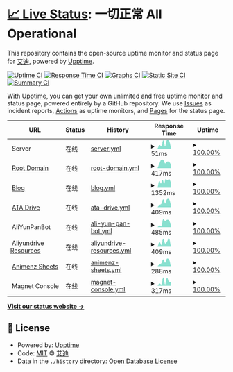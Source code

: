 # [📈 Live Status](https://status.ataw.top): <!--live status--> **一切正常 All Operational**

This repository contains the open-source uptime monitor and status page for [艾迪](https://status.ataw.top), powered by [Upptime](https://github.com/upptime/upptime).

[![Uptime CI](https://github.com/AnotiaWang/uptime/workflows/Uptime%20CI/badge.svg)](https://github.com/AnotiaWang/uptime/actions?query=workflow%3A%22Uptime+CI%22)
[![Response Time CI](https://github.com/AnotiaWang/uptime/workflows/Response%20Time%20CI/badge.svg)](https://github.com/AnotiaWang/uptime/actions?query=workflow%3A%22Response+Time+CI%22)
[![Graphs CI](https://github.com/AnotiaWang/uptime/workflows/Graphs%20CI/badge.svg)](https://github.com/AnotiaWang/uptime/actions?query=workflow%3A%22Graphs+CI%22)
[![Static Site CI](https://github.com/AnotiaWang/uptime/workflows/Static%20Site%20CI/badge.svg)](https://github.com/AnotiaWang/uptime/actions?query=workflow%3A%22Static+Site+CI%22)
[![Summary CI](https://github.com/AnotiaWang/uptime/workflows/Summary%20CI/badge.svg)](https://github.com/AnotiaWang/uptime/actions?query=workflow%3A%22Summary+CI%22)

With [Upptime](https://upptime.js.org), you can get your own unlimited and free uptime monitor and status page, powered entirely by a GitHub repository. We use [Issues](https://github.com/AnotiaWang/uptime/issues) as incident reports, [Actions](https://github.com/AnotiaWang/uptime/actions) as uptime monitors, and [Pages](https://status.ataw.top) for the status page.

<!--start: status pages-->
<!-- This summary is generated by Upptime (https://github.com/upptime/upptime) -->
<!-- Do not edit this manually, your changes will be overwritten -->
<!-- prettier-ignore -->
| URL | Status | History | Response Time | Uptime |
| --- | ------ | ------- | ------------- | ------ |
| <img alt="" src="https://icons.duckduckgo.com/ip3/null.ico" height="13"> Server | 在线 | [server.yml](https://github.com/AnotiaWang/uptime/commits/HEAD/history/server.yml) | <details><summary><img alt="Response time graph" src="./graphs/server/response-time-week.png" height="20"> 51ms</summary><br><a href="https://status.ataw.top/history/server"><img alt="Response time 63" src="https://img.shields.io/endpoint?url=https%3A%2F%2Fraw.githubusercontent.com%2FAnotiaWang%2Fuptime%2FHEAD%2Fapi%2Fserver%2Fresponse-time.json"></a><br><a href="https://status.ataw.top/history/server"><img alt="24-hour response time 22" src="https://img.shields.io/endpoint?url=https%3A%2F%2Fraw.githubusercontent.com%2FAnotiaWang%2Fuptime%2FHEAD%2Fapi%2Fserver%2Fresponse-time-day.json"></a><br><a href="https://status.ataw.top/history/server"><img alt="7-day response time 51" src="https://img.shields.io/endpoint?url=https%3A%2F%2Fraw.githubusercontent.com%2FAnotiaWang%2Fuptime%2FHEAD%2Fapi%2Fserver%2Fresponse-time-week.json"></a><br><a href="https://status.ataw.top/history/server"><img alt="30-day response time 54" src="https://img.shields.io/endpoint?url=https%3A%2F%2Fraw.githubusercontent.com%2FAnotiaWang%2Fuptime%2FHEAD%2Fapi%2Fserver%2Fresponse-time-month.json"></a><br><a href="https://status.ataw.top/history/server"><img alt="1-year response time 63" src="https://img.shields.io/endpoint?url=https%3A%2F%2Fraw.githubusercontent.com%2FAnotiaWang%2Fuptime%2FHEAD%2Fapi%2Fserver%2Fresponse-time-year.json"></a></details> | <details><summary><a href="https://status.ataw.top/history/server">100.00%</a></summary><a href="https://status.ataw.top/history/server"><img alt="All-time uptime 99.95%" src="https://img.shields.io/endpoint?url=https%3A%2F%2Fraw.githubusercontent.com%2FAnotiaWang%2Fuptime%2FHEAD%2Fapi%2Fserver%2Fuptime.json"></a><br><a href="https://status.ataw.top/history/server"><img alt="24-hour uptime 100.00%" src="https://img.shields.io/endpoint?url=https%3A%2F%2Fraw.githubusercontent.com%2FAnotiaWang%2Fuptime%2FHEAD%2Fapi%2Fserver%2Fuptime-day.json"></a><br><a href="https://status.ataw.top/history/server"><img alt="7-day uptime 100.00%" src="https://img.shields.io/endpoint?url=https%3A%2F%2Fraw.githubusercontent.com%2FAnotiaWang%2Fuptime%2FHEAD%2Fapi%2Fserver%2Fuptime-week.json"></a><br><a href="https://status.ataw.top/history/server"><img alt="30-day uptime 99.96%" src="https://img.shields.io/endpoint?url=https%3A%2F%2Fraw.githubusercontent.com%2FAnotiaWang%2Fuptime%2FHEAD%2Fapi%2Fserver%2Fuptime-month.json"></a><br><a href="https://status.ataw.top/history/server"><img alt="1-year uptime 99.95%" src="https://img.shields.io/endpoint?url=https%3A%2F%2Fraw.githubusercontent.com%2FAnotiaWang%2Fuptime%2FHEAD%2Fapi%2Fserver%2Fuptime-year.json"></a></details>
| <img alt="" src="https://icons.duckduckgo.com/ip3/www.ataw.top.ico" height="13"> [Root Domain](https://www.ataw.top) | 在线 | [root-domain.yml](https://github.com/AnotiaWang/uptime/commits/HEAD/history/root-domain.yml) | <details><summary><img alt="Response time graph" src="./graphs/root-domain/response-time-week.png" height="20"> 417ms</summary><br><a href="https://status.ataw.top/history/root-domain"><img alt="Response time 593" src="https://img.shields.io/endpoint?url=https%3A%2F%2Fraw.githubusercontent.com%2FAnotiaWang%2Fuptime%2FHEAD%2Fapi%2Froot-domain%2Fresponse-time.json"></a><br><a href="https://status.ataw.top/history/root-domain"><img alt="24-hour response time 271" src="https://img.shields.io/endpoint?url=https%3A%2F%2Fraw.githubusercontent.com%2FAnotiaWang%2Fuptime%2FHEAD%2Fapi%2Froot-domain%2Fresponse-time-day.json"></a><br><a href="https://status.ataw.top/history/root-domain"><img alt="7-day response time 417" src="https://img.shields.io/endpoint?url=https%3A%2F%2Fraw.githubusercontent.com%2FAnotiaWang%2Fuptime%2FHEAD%2Fapi%2Froot-domain%2Fresponse-time-week.json"></a><br><a href="https://status.ataw.top/history/root-domain"><img alt="30-day response time 407" src="https://img.shields.io/endpoint?url=https%3A%2F%2Fraw.githubusercontent.com%2FAnotiaWang%2Fuptime%2FHEAD%2Fapi%2Froot-domain%2Fresponse-time-month.json"></a><br><a href="https://status.ataw.top/history/root-domain"><img alt="1-year response time 593" src="https://img.shields.io/endpoint?url=https%3A%2F%2Fraw.githubusercontent.com%2FAnotiaWang%2Fuptime%2FHEAD%2Fapi%2Froot-domain%2Fresponse-time-year.json"></a></details> | <details><summary><a href="https://status.ataw.top/history/root-domain">100.00%</a></summary><a href="https://status.ataw.top/history/root-domain"><img alt="All-time uptime 99.98%" src="https://img.shields.io/endpoint?url=https%3A%2F%2Fraw.githubusercontent.com%2FAnotiaWang%2Fuptime%2FHEAD%2Fapi%2Froot-domain%2Fuptime.json"></a><br><a href="https://status.ataw.top/history/root-domain"><img alt="24-hour uptime 100.00%" src="https://img.shields.io/endpoint?url=https%3A%2F%2Fraw.githubusercontent.com%2FAnotiaWang%2Fuptime%2FHEAD%2Fapi%2Froot-domain%2Fuptime-day.json"></a><br><a href="https://status.ataw.top/history/root-domain"><img alt="7-day uptime 100.00%" src="https://img.shields.io/endpoint?url=https%3A%2F%2Fraw.githubusercontent.com%2FAnotiaWang%2Fuptime%2FHEAD%2Fapi%2Froot-domain%2Fuptime-week.json"></a><br><a href="https://status.ataw.top/history/root-domain"><img alt="30-day uptime 100.00%" src="https://img.shields.io/endpoint?url=https%3A%2F%2Fraw.githubusercontent.com%2FAnotiaWang%2Fuptime%2FHEAD%2Fapi%2Froot-domain%2Fuptime-month.json"></a><br><a href="https://status.ataw.top/history/root-domain"><img alt="1-year uptime 99.98%" src="https://img.shields.io/endpoint?url=https%3A%2F%2Fraw.githubusercontent.com%2FAnotiaWang%2Fuptime%2FHEAD%2Fapi%2Froot-domain%2Fuptime-year.json"></a></details>
| <img alt="" src="https://icons.duckduckgo.com/ip3/blog.ataw.top.ico" height="13"> [Blog](https://blog.ataw.top) | 在线 | [blog.yml](https://github.com/AnotiaWang/uptime/commits/HEAD/history/blog.yml) | <details><summary><img alt="Response time graph" src="./graphs/blog/response-time-week.png" height="20"> 1352ms</summary><br><a href="https://status.ataw.top/history/blog"><img alt="Response time 935" src="https://img.shields.io/endpoint?url=https%3A%2F%2Fraw.githubusercontent.com%2FAnotiaWang%2Fuptime%2FHEAD%2Fapi%2Fblog%2Fresponse-time.json"></a><br><a href="https://status.ataw.top/history/blog"><img alt="24-hour response time 1160" src="https://img.shields.io/endpoint?url=https%3A%2F%2Fraw.githubusercontent.com%2FAnotiaWang%2Fuptime%2FHEAD%2Fapi%2Fblog%2Fresponse-time-day.json"></a><br><a href="https://status.ataw.top/history/blog"><img alt="7-day response time 1352" src="https://img.shields.io/endpoint?url=https%3A%2F%2Fraw.githubusercontent.com%2FAnotiaWang%2Fuptime%2FHEAD%2Fapi%2Fblog%2Fresponse-time-week.json"></a><br><a href="https://status.ataw.top/history/blog"><img alt="30-day response time 1295" src="https://img.shields.io/endpoint?url=https%3A%2F%2Fraw.githubusercontent.com%2FAnotiaWang%2Fuptime%2FHEAD%2Fapi%2Fblog%2Fresponse-time-month.json"></a><br><a href="https://status.ataw.top/history/blog"><img alt="1-year response time 935" src="https://img.shields.io/endpoint?url=https%3A%2F%2Fraw.githubusercontent.com%2FAnotiaWang%2Fuptime%2FHEAD%2Fapi%2Fblog%2Fresponse-time-year.json"></a></details> | <details><summary><a href="https://status.ataw.top/history/blog">100.00%</a></summary><a href="https://status.ataw.top/history/blog"><img alt="All-time uptime 98.12%" src="https://img.shields.io/endpoint?url=https%3A%2F%2Fraw.githubusercontent.com%2FAnotiaWang%2Fuptime%2FHEAD%2Fapi%2Fblog%2Fuptime.json"></a><br><a href="https://status.ataw.top/history/blog"><img alt="24-hour uptime 100.00%" src="https://img.shields.io/endpoint?url=https%3A%2F%2Fraw.githubusercontent.com%2FAnotiaWang%2Fuptime%2FHEAD%2Fapi%2Fblog%2Fuptime-day.json"></a><br><a href="https://status.ataw.top/history/blog"><img alt="7-day uptime 100.00%" src="https://img.shields.io/endpoint?url=https%3A%2F%2Fraw.githubusercontent.com%2FAnotiaWang%2Fuptime%2FHEAD%2Fapi%2Fblog%2Fuptime-week.json"></a><br><a href="https://status.ataw.top/history/blog"><img alt="30-day uptime 91.21%" src="https://img.shields.io/endpoint?url=https%3A%2F%2Fraw.githubusercontent.com%2FAnotiaWang%2Fuptime%2FHEAD%2Fapi%2Fblog%2Fuptime-month.json"></a><br><a href="https://status.ataw.top/history/blog"><img alt="1-year uptime 98.12%" src="https://img.shields.io/endpoint?url=https%3A%2F%2Fraw.githubusercontent.com%2FAnotiaWang%2Fuptime%2FHEAD%2Fapi%2Fblog%2Fuptime-year.json"></a></details>
| <img alt="" src="https://icons.duckduckgo.com/ip3/drive.ataw.top.ico" height="13"> [ATA Drive](https://drive.ataw.top) | 在线 | [ata-drive.yml](https://github.com/AnotiaWang/uptime/commits/HEAD/history/ata-drive.yml) | <details><summary><img alt="Response time graph" src="./graphs/ata-drive/response-time-week.png" height="20"> 409ms</summary><br><a href="https://status.ataw.top/history/ata-drive"><img alt="Response time 644" src="https://img.shields.io/endpoint?url=https%3A%2F%2Fraw.githubusercontent.com%2FAnotiaWang%2Fuptime%2FHEAD%2Fapi%2Fata-drive%2Fresponse-time.json"></a><br><a href="https://status.ataw.top/history/ata-drive"><img alt="24-hour response time 238" src="https://img.shields.io/endpoint?url=https%3A%2F%2Fraw.githubusercontent.com%2FAnotiaWang%2Fuptime%2FHEAD%2Fapi%2Fata-drive%2Fresponse-time-day.json"></a><br><a href="https://status.ataw.top/history/ata-drive"><img alt="7-day response time 409" src="https://img.shields.io/endpoint?url=https%3A%2F%2Fraw.githubusercontent.com%2FAnotiaWang%2Fuptime%2FHEAD%2Fapi%2Fata-drive%2Fresponse-time-week.json"></a><br><a href="https://status.ataw.top/history/ata-drive"><img alt="30-day response time 424" src="https://img.shields.io/endpoint?url=https%3A%2F%2Fraw.githubusercontent.com%2FAnotiaWang%2Fuptime%2FHEAD%2Fapi%2Fata-drive%2Fresponse-time-month.json"></a><br><a href="https://status.ataw.top/history/ata-drive"><img alt="1-year response time 644" src="https://img.shields.io/endpoint?url=https%3A%2F%2Fraw.githubusercontent.com%2FAnotiaWang%2Fuptime%2FHEAD%2Fapi%2Fata-drive%2Fresponse-time-year.json"></a></details> | <details><summary><a href="https://status.ataw.top/history/ata-drive">100.00%</a></summary><a href="https://status.ataw.top/history/ata-drive"><img alt="All-time uptime 99.95%" src="https://img.shields.io/endpoint?url=https%3A%2F%2Fraw.githubusercontent.com%2FAnotiaWang%2Fuptime%2FHEAD%2Fapi%2Fata-drive%2Fuptime.json"></a><br><a href="https://status.ataw.top/history/ata-drive"><img alt="24-hour uptime 100.00%" src="https://img.shields.io/endpoint?url=https%3A%2F%2Fraw.githubusercontent.com%2FAnotiaWang%2Fuptime%2FHEAD%2Fapi%2Fata-drive%2Fuptime-day.json"></a><br><a href="https://status.ataw.top/history/ata-drive"><img alt="7-day uptime 100.00%" src="https://img.shields.io/endpoint?url=https%3A%2F%2Fraw.githubusercontent.com%2FAnotiaWang%2Fuptime%2FHEAD%2Fapi%2Fata-drive%2Fuptime-week.json"></a><br><a href="https://status.ataw.top/history/ata-drive"><img alt="30-day uptime 99.96%" src="https://img.shields.io/endpoint?url=https%3A%2F%2Fraw.githubusercontent.com%2FAnotiaWang%2Fuptime%2FHEAD%2Fapi%2Fata-drive%2Fuptime-month.json"></a><br><a href="https://status.ataw.top/history/ata-drive"><img alt="1-year uptime 99.95%" src="https://img.shields.io/endpoint?url=https%3A%2F%2Fraw.githubusercontent.com%2FAnotiaWang%2Fuptime%2FHEAD%2Fapi%2Fata-drive%2Fuptime-year.json"></a></details>
| <img alt="" src="https://icons.duckduckgo.com/ip3/null.ico" height="13"> AliYunPanBot | 在线 | [ali-yun-pan-bot.yml](https://github.com/AnotiaWang/uptime/commits/HEAD/history/ali-yun-pan-bot.yml) | <details><summary><img alt="Response time graph" src="./graphs/ali-yun-pan-bot/response-time-week.png" height="20"> 485ms</summary><br><a href="https://status.ataw.top/history/ali-yun-pan-bot"><img alt="Response time 545" src="https://img.shields.io/endpoint?url=https%3A%2F%2Fraw.githubusercontent.com%2FAnotiaWang%2Fuptime%2FHEAD%2Fapi%2Fali-yun-pan-bot%2Fresponse-time.json"></a><br><a href="https://status.ataw.top/history/ali-yun-pan-bot"><img alt="24-hour response time 255" src="https://img.shields.io/endpoint?url=https%3A%2F%2Fraw.githubusercontent.com%2FAnotiaWang%2Fuptime%2FHEAD%2Fapi%2Fali-yun-pan-bot%2Fresponse-time-day.json"></a><br><a href="https://status.ataw.top/history/ali-yun-pan-bot"><img alt="7-day response time 485" src="https://img.shields.io/endpoint?url=https%3A%2F%2Fraw.githubusercontent.com%2FAnotiaWang%2Fuptime%2FHEAD%2Fapi%2Fali-yun-pan-bot%2Fresponse-time-week.json"></a><br><a href="https://status.ataw.top/history/ali-yun-pan-bot"><img alt="30-day response time 432" src="https://img.shields.io/endpoint?url=https%3A%2F%2Fraw.githubusercontent.com%2FAnotiaWang%2Fuptime%2FHEAD%2Fapi%2Fali-yun-pan-bot%2Fresponse-time-month.json"></a><br><a href="https://status.ataw.top/history/ali-yun-pan-bot"><img alt="1-year response time 545" src="https://img.shields.io/endpoint?url=https%3A%2F%2Fraw.githubusercontent.com%2FAnotiaWang%2Fuptime%2FHEAD%2Fapi%2Fali-yun-pan-bot%2Fresponse-time-year.json"></a></details> | <details><summary><a href="https://status.ataw.top/history/ali-yun-pan-bot">100.00%</a></summary><a href="https://status.ataw.top/history/ali-yun-pan-bot"><img alt="All-time uptime 99.95%" src="https://img.shields.io/endpoint?url=https%3A%2F%2Fraw.githubusercontent.com%2FAnotiaWang%2Fuptime%2FHEAD%2Fapi%2Fali-yun-pan-bot%2Fuptime.json"></a><br><a href="https://status.ataw.top/history/ali-yun-pan-bot"><img alt="24-hour uptime 100.00%" src="https://img.shields.io/endpoint?url=https%3A%2F%2Fraw.githubusercontent.com%2FAnotiaWang%2Fuptime%2FHEAD%2Fapi%2Fali-yun-pan-bot%2Fuptime-day.json"></a><br><a href="https://status.ataw.top/history/ali-yun-pan-bot"><img alt="7-day uptime 100.00%" src="https://img.shields.io/endpoint?url=https%3A%2F%2Fraw.githubusercontent.com%2FAnotiaWang%2Fuptime%2FHEAD%2Fapi%2Fali-yun-pan-bot%2Fuptime-week.json"></a><br><a href="https://status.ataw.top/history/ali-yun-pan-bot"><img alt="30-day uptime 99.96%" src="https://img.shields.io/endpoint?url=https%3A%2F%2Fraw.githubusercontent.com%2FAnotiaWang%2Fuptime%2FHEAD%2Fapi%2Fali-yun-pan-bot%2Fuptime-month.json"></a><br><a href="https://status.ataw.top/history/ali-yun-pan-bot"><img alt="1-year uptime 99.95%" src="https://img.shields.io/endpoint?url=https%3A%2F%2Fraw.githubusercontent.com%2FAnotiaWang%2Fuptime%2FHEAD%2Fapi%2Fali-yun-pan-bot%2Fuptime-year.json"></a></details>
| <img alt="" src="https://icons.duckduckgo.com/ip3/ar.ataw.top.ico" height="13"> [Aliyundrive Resources](https://ar.ataw.top) | 在线 | [aliyundrive-resources.yml](https://github.com/AnotiaWang/uptime/commits/HEAD/history/aliyundrive-resources.yml) | <details><summary><img alt="Response time graph" src="./graphs/aliyundrive-resources/response-time-week.png" height="20"> 409ms</summary><br><a href="https://status.ataw.top/history/aliyundrive-resources"><img alt="Response time 571" src="https://img.shields.io/endpoint?url=https%3A%2F%2Fraw.githubusercontent.com%2FAnotiaWang%2Fuptime%2FHEAD%2Fapi%2Faliyundrive-resources%2Fresponse-time.json"></a><br><a href="https://status.ataw.top/history/aliyundrive-resources"><img alt="24-hour response time 108" src="https://img.shields.io/endpoint?url=https%3A%2F%2Fraw.githubusercontent.com%2FAnotiaWang%2Fuptime%2FHEAD%2Fapi%2Faliyundrive-resources%2Fresponse-time-day.json"></a><br><a href="https://status.ataw.top/history/aliyundrive-resources"><img alt="7-day response time 409" src="https://img.shields.io/endpoint?url=https%3A%2F%2Fraw.githubusercontent.com%2FAnotiaWang%2Fuptime%2FHEAD%2Fapi%2Faliyundrive-resources%2Fresponse-time-week.json"></a><br><a href="https://status.ataw.top/history/aliyundrive-resources"><img alt="30-day response time 437" src="https://img.shields.io/endpoint?url=https%3A%2F%2Fraw.githubusercontent.com%2FAnotiaWang%2Fuptime%2FHEAD%2Fapi%2Faliyundrive-resources%2Fresponse-time-month.json"></a><br><a href="https://status.ataw.top/history/aliyundrive-resources"><img alt="1-year response time 571" src="https://img.shields.io/endpoint?url=https%3A%2F%2Fraw.githubusercontent.com%2FAnotiaWang%2Fuptime%2FHEAD%2Fapi%2Faliyundrive-resources%2Fresponse-time-year.json"></a></details> | <details><summary><a href="https://status.ataw.top/history/aliyundrive-resources">100.00%</a></summary><a href="https://status.ataw.top/history/aliyundrive-resources"><img alt="All-time uptime 98.34%" src="https://img.shields.io/endpoint?url=https%3A%2F%2Fraw.githubusercontent.com%2FAnotiaWang%2Fuptime%2FHEAD%2Fapi%2Faliyundrive-resources%2Fuptime.json"></a><br><a href="https://status.ataw.top/history/aliyundrive-resources"><img alt="24-hour uptime 100.00%" src="https://img.shields.io/endpoint?url=https%3A%2F%2Fraw.githubusercontent.com%2FAnotiaWang%2Fuptime%2FHEAD%2Fapi%2Faliyundrive-resources%2Fuptime-day.json"></a><br><a href="https://status.ataw.top/history/aliyundrive-resources"><img alt="7-day uptime 100.00%" src="https://img.shields.io/endpoint?url=https%3A%2F%2Fraw.githubusercontent.com%2FAnotiaWang%2Fuptime%2FHEAD%2Fapi%2Faliyundrive-resources%2Fuptime-week.json"></a><br><a href="https://status.ataw.top/history/aliyundrive-resources"><img alt="30-day uptime 91.92%" src="https://img.shields.io/endpoint?url=https%3A%2F%2Fraw.githubusercontent.com%2FAnotiaWang%2Fuptime%2FHEAD%2Fapi%2Faliyundrive-resources%2Fuptime-month.json"></a><br><a href="https://status.ataw.top/history/aliyundrive-resources"><img alt="1-year uptime 98.34%" src="https://img.shields.io/endpoint?url=https%3A%2F%2Fraw.githubusercontent.com%2FAnotiaWang%2Fuptime%2FHEAD%2Fapi%2Faliyundrive-resources%2Fuptime-year.json"></a></details>
| <img alt="" src="https://icons.duckduckgo.com/ip3/animenz.ataw.top.ico" height="13"> [Animenz Sheets](https://animenz.ataw.top) | 在线 | [animenz-sheets.yml](https://github.com/AnotiaWang/uptime/commits/HEAD/history/animenz-sheets.yml) | <details><summary><img alt="Response time graph" src="./graphs/animenz-sheets/response-time-week.png" height="20"> 288ms</summary><br><a href="https://status.ataw.top/history/animenz-sheets"><img alt="Response time 413" src="https://img.shields.io/endpoint?url=https%3A%2F%2Fraw.githubusercontent.com%2FAnotiaWang%2Fuptime%2FHEAD%2Fapi%2Fanimenz-sheets%2Fresponse-time.json"></a><br><a href="https://status.ataw.top/history/animenz-sheets"><img alt="24-hour response time 32" src="https://img.shields.io/endpoint?url=https%3A%2F%2Fraw.githubusercontent.com%2FAnotiaWang%2Fuptime%2FHEAD%2Fapi%2Fanimenz-sheets%2Fresponse-time-day.json"></a><br><a href="https://status.ataw.top/history/animenz-sheets"><img alt="7-day response time 288" src="https://img.shields.io/endpoint?url=https%3A%2F%2Fraw.githubusercontent.com%2FAnotiaWang%2Fuptime%2FHEAD%2Fapi%2Fanimenz-sheets%2Fresponse-time-week.json"></a><br><a href="https://status.ataw.top/history/animenz-sheets"><img alt="30-day response time 300" src="https://img.shields.io/endpoint?url=https%3A%2F%2Fraw.githubusercontent.com%2FAnotiaWang%2Fuptime%2FHEAD%2Fapi%2Fanimenz-sheets%2Fresponse-time-month.json"></a><br><a href="https://status.ataw.top/history/animenz-sheets"><img alt="1-year response time 413" src="https://img.shields.io/endpoint?url=https%3A%2F%2Fraw.githubusercontent.com%2FAnotiaWang%2Fuptime%2FHEAD%2Fapi%2Fanimenz-sheets%2Fresponse-time-year.json"></a></details> | <details><summary><a href="https://status.ataw.top/history/animenz-sheets">100.00%</a></summary><a href="https://status.ataw.top/history/animenz-sheets"><img alt="All-time uptime 99.98%" src="https://img.shields.io/endpoint?url=https%3A%2F%2Fraw.githubusercontent.com%2FAnotiaWang%2Fuptime%2FHEAD%2Fapi%2Fanimenz-sheets%2Fuptime.json"></a><br><a href="https://status.ataw.top/history/animenz-sheets"><img alt="24-hour uptime 100.00%" src="https://img.shields.io/endpoint?url=https%3A%2F%2Fraw.githubusercontent.com%2FAnotiaWang%2Fuptime%2FHEAD%2Fapi%2Fanimenz-sheets%2Fuptime-day.json"></a><br><a href="https://status.ataw.top/history/animenz-sheets"><img alt="7-day uptime 100.00%" src="https://img.shields.io/endpoint?url=https%3A%2F%2Fraw.githubusercontent.com%2FAnotiaWang%2Fuptime%2FHEAD%2Fapi%2Fanimenz-sheets%2Fuptime-week.json"></a><br><a href="https://status.ataw.top/history/animenz-sheets"><img alt="30-day uptime 100.00%" src="https://img.shields.io/endpoint?url=https%3A%2F%2Fraw.githubusercontent.com%2FAnotiaWang%2Fuptime%2FHEAD%2Fapi%2Fanimenz-sheets%2Fuptime-month.json"></a><br><a href="https://status.ataw.top/history/animenz-sheets"><img alt="1-year uptime 99.98%" src="https://img.shields.io/endpoint?url=https%3A%2F%2Fraw.githubusercontent.com%2FAnotiaWang%2Fuptime%2FHEAD%2Fapi%2Fanimenz-sheets%2Fuptime-year.json"></a></details>
| <img alt="" src="https://icons.duckduckgo.com/ip3/null.ico" height="13"> Magnet Console | 在线 | [magnet-console.yml](https://github.com/AnotiaWang/uptime/commits/HEAD/history/magnet-console.yml) | <details><summary><img alt="Response time graph" src="./graphs/magnet-console/response-time-week.png" height="20"> 317ms</summary><br><a href="https://status.ataw.top/history/magnet-console"><img alt="Response time 545" src="https://img.shields.io/endpoint?url=https%3A%2F%2Fraw.githubusercontent.com%2FAnotiaWang%2Fuptime%2FHEAD%2Fapi%2Fmagnet-console%2Fresponse-time.json"></a><br><a href="https://status.ataw.top/history/magnet-console"><img alt="24-hour response time 264" src="https://img.shields.io/endpoint?url=https%3A%2F%2Fraw.githubusercontent.com%2FAnotiaWang%2Fuptime%2FHEAD%2Fapi%2Fmagnet-console%2Fresponse-time-day.json"></a><br><a href="https://status.ataw.top/history/magnet-console"><img alt="7-day response time 317" src="https://img.shields.io/endpoint?url=https%3A%2F%2Fraw.githubusercontent.com%2FAnotiaWang%2Fuptime%2FHEAD%2Fapi%2Fmagnet-console%2Fresponse-time-week.json"></a><br><a href="https://status.ataw.top/history/magnet-console"><img alt="30-day response time 390" src="https://img.shields.io/endpoint?url=https%3A%2F%2Fraw.githubusercontent.com%2FAnotiaWang%2Fuptime%2FHEAD%2Fapi%2Fmagnet-console%2Fresponse-time-month.json"></a><br><a href="https://status.ataw.top/history/magnet-console"><img alt="1-year response time 545" src="https://img.shields.io/endpoint?url=https%3A%2F%2Fraw.githubusercontent.com%2FAnotiaWang%2Fuptime%2FHEAD%2Fapi%2Fmagnet-console%2Fresponse-time-year.json"></a></details> | <details><summary><a href="https://status.ataw.top/history/magnet-console">100.00%</a></summary><a href="https://status.ataw.top/history/magnet-console"><img alt="All-time uptime 91.82%" src="https://img.shields.io/endpoint?url=https%3A%2F%2Fraw.githubusercontent.com%2FAnotiaWang%2Fuptime%2FHEAD%2Fapi%2Fmagnet-console%2Fuptime.json"></a><br><a href="https://status.ataw.top/history/magnet-console"><img alt="24-hour uptime 100.00%" src="https://img.shields.io/endpoint?url=https%3A%2F%2Fraw.githubusercontent.com%2FAnotiaWang%2Fuptime%2FHEAD%2Fapi%2Fmagnet-console%2Fuptime-day.json"></a><br><a href="https://status.ataw.top/history/magnet-console"><img alt="7-day uptime 100.00%" src="https://img.shields.io/endpoint?url=https%3A%2F%2Fraw.githubusercontent.com%2FAnotiaWang%2Fuptime%2FHEAD%2Fapi%2Fmagnet-console%2Fuptime-week.json"></a><br><a href="https://status.ataw.top/history/magnet-console"><img alt="30-day uptime 91.95%" src="https://img.shields.io/endpoint?url=https%3A%2F%2Fraw.githubusercontent.com%2FAnotiaWang%2Fuptime%2FHEAD%2Fapi%2Fmagnet-console%2Fuptime-month.json"></a><br><a href="https://status.ataw.top/history/magnet-console"><img alt="1-year uptime 91.82%" src="https://img.shields.io/endpoint?url=https%3A%2F%2Fraw.githubusercontent.com%2FAnotiaWang%2Fuptime%2FHEAD%2Fapi%2Fmagnet-console%2Fuptime-year.json"></a></details>

<!--end: status pages-->

[**Visit our status website →**](https://status.ataw.top)

## 📄 License

- Powered by: [Upptime](https://github.com/upptime/upptime)
- Code: [MIT](./LICENSE) © [艾迪](https://status.ataw.top)
- Data in the `./history` directory: [Open Database License](https://opendatacommons.org/licenses/odbl/1-0/)
